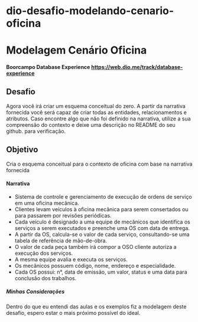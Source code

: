 # dio-desafio-modelando-cenario-oficina
# Modelagem Cenário Oficina
#### Boorcampo Database Experience <https://web.dio.me/track/database-experience>

## Desafio

Agora você irá criar um esquema conceitual do zero. A partir da narrativa fornecida você será capaz de criar todas as entidades, relacionamentos e atributos. Caso encontre algo que não foi definido na narrativa, utilize a sua compreensão do contexto e deixe uma descrição no README do seu github. para verificação.

## Objetivo

Cria o esquema conceitual para o contexto de oficina com base na narrativa fornecida

#### Narrativa

* Sistema de controle e gerenciamento de execução de ordens de serviço em uma oficina mecânica.
* Clientes levam veículos à oficina mecânica para serem consertados ou para passarem por revisões  periódicas.
* Cada veículo é designado a uma equipe de mecânicos que identifica os serviços a serem executados e preenche uma OS com data de entrega.
* A partir da OS, calcula-se o valor de cada serviço, consultando-se uma tabela de referência de mão-de-obra.
* O valor de cada peça também irá compor a OSO cliente autoriza a execução dos serviços.
* A mesma equipe avalia e executa os serviços.
* Os mecânicos possuem código, nome, endereço e especialidade.
* Cada OS possui: n°, data de emissão, um valor, status e uma data para conclusão dos trabalhos.

##### Minhas Considerações
Dentro do que eu entendi das aulas e os exemplos fiz a modelagem deste desafio, espero estar o mais próximo possível do ideal.

